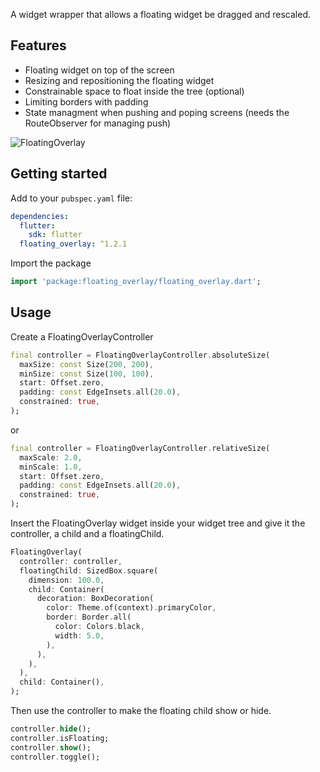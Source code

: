 A widget wrapper that allows a floating widget be dragged and rescaled.

## Features

- Floating widget on top of the screen
- Resizing and repositioning the floating widget
- Constrainable space to float inside the tree (optional)
- Limiting borders with padding
- State managment when pushing and poping screens (needs the RouteObserver for managing push)

![FloatingOverlay](https://user-images.githubusercontent.com/52160996/144409885-bbb6e850-c570-4c81-a920-12a08183449d.gif)

## Getting started

Add to your ```pubspec.yaml``` file:

```yaml
dependencies:
  flutter:
    sdk: flutter
  floating_overlay: ^1.2.1
```

Import the package

```dart
import 'package:floating_overlay/floating_overlay.dart';
```

## Usage

Create a FloatingOverlayController

```dart
final controller = FloatingOverlayController.absoluteSize(
  maxSize: const Size(200, 200),
  minSize: const Size(100, 100),
  start: Offset.zero,
  padding: const EdgeInsets.all(20.0),
  constrained: true,
);
```

or

```dart
final controller = FloatingOverlayController.relativeSize(
  maxScale: 2.0,
  minScale: 1.0,
  start: Offset.zero,
  padding: const EdgeInsets.all(20.0),
  constrained: true,
);
```

Insert the FloatingOverlay widget inside your widget tree and give it the controller, a child and a floatingChild.

```dart
FloatingOverlay(
  controller: controller,
  floatingChild: SizedBox.square(
    dimension: 100.0,
    child: Container(
      decoration: BoxDecoration(
        color: Theme.of(context).primaryColor,
        border: Border.all(
          color: Colors.black,
          width: 5.0,
        ),
      ),
    ),
  ),
  child: Container(),
);
```

Then use the controller to make the floating child show or hide.

```dart
controller.hide();
controller.isFloating;
controller.show();
controller.toggle();
```
